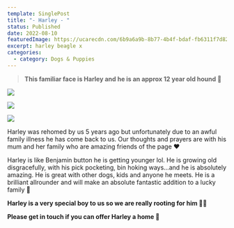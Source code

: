 ```yaml
---
template: SinglePost
title: "- Harley - "
status: Published
date: 2022-08-10
featuredImage: https://ucarecdn.com/6b9a6a9b-8b77-4b4f-bdaf-fb6311f7d829/-/crop/1060x619/0,215/-/preview/
excerpt: harley beagle x
categories:
  - category: Dogs & Puppies
---
```

> **This familiar face is Harley and he is an approx 12 year old hound 🐶** 

![](https://ucarecdn.com/ab992f61-279d-4126-b87e-4f505917542a/)

![](https://ucarecdn.com/0abf5ea8-afbc-4a2a-872f-915329d0f56b/-/crop/1060x839/0,160/-/preview/)

![](https://ucarecdn.com/5ac9c78d-f814-4a97-9670-7cd901039b01/)

Harley was rehomed by us 5 years ago but unfortunately due to an awful family illness he has come back to us. Our thoughts and prayers are with his mum and her family who are amazing friends of the page ❤️

Harley is like Benjamin button he is getting younger lol. He is growing old disgracefully, with his pick pocketing, bin hoking ways…and he is absolutely amazing. He is great with other dogs, kids and anyone he meets. He is a brilliant allrounder and will make an absolute fantastic addition to a lucky family 🐶

**Harley is a very special boy to us so we are really rooting for him 🤞🏻** 

**Please get in touch if you can offer Harley a home 🏡**